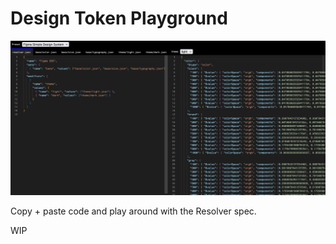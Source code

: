 # Design Token Playground

![screenshot showing side-by-side code editors in browser](./.github/screenshot.png)

Copy + paste code and play around with the Resolver spec.

WIP
